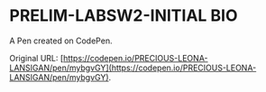 # PRELIM-LABSW2-INITIAL BIO

A Pen created on CodePen.

Original URL: [https://codepen.io/PRECIOUS-LEONA-LANSIGAN/pen/mybgvGY](https://codepen.io/PRECIOUS-LEONA-LANSIGAN/pen/mybgvGY).

